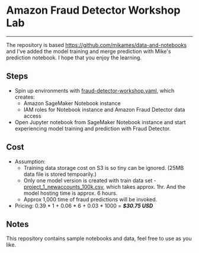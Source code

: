 # Amazon Fraud Detector Workshop Lab
---

The repository is based https://github.com/mikames/data-and-notebooks and I've added the model training and merge prediction with Mike's prediction notebook. I hope that you enjoy the learning.

## Steps

* Spin up environments with [fraud-detector-workshop.yaml](./fraud-detector-workshop.yaml), which creates:
  * Amazon SageMaker Notebook instance
  * IAM roles for Notebook instance and Amazon Fraud Detector data access
* Open Jupyter notebook from SageMaker Notebook instance and start experiencing model training and prediction with Fraud Detector.

## Cost
* Assumption:
  * Training data storage cost on S3 is so tiny can be ignored. (25MB data file is stored tempoarily.)
  * Only one model version is created with train data set - [project_1_newaccounts_100k.csv](./project_1_newaccounts_100k.csv), which takes approx. 1hr. And the model hosting time is approx. 6 hours.
  * Approx 1,000 time of fraud predictions will be invoked.
* Pricing: 0.39 * 1 + 0.06 * 6 + 0.03 * 1000 = ***$30.75 USD***

## Notes
This repository contains sample notebooks and data, feel free to use as you like. 
